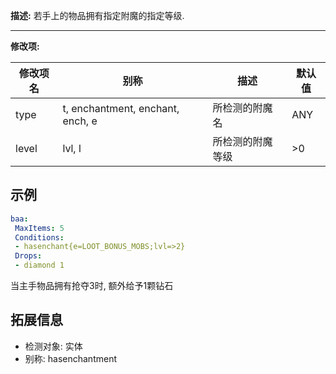 **描述:** 若手上的物品拥有指定附魔的指定等级.

---

**修改项:**

| 修改项名  | 别称           | 描述                      | 默认值 |
| --------- | -------------  | ------------------------- | - |
| type | t, enchantment, enchant, ench, e | 所检测的附魔名  | ANY |
| level | lvl, l | 所检测的附魔等级 | >0 |

示例
---

```yaml
baa:
 MaxItems: 5
 Conditions:
 - hasenchant{e=LOOT_BONUS_MOBS;lvl=>2}
 Drops:
 - diamond 1
```
当主手物品拥有抢夺3时, 额外给予1颗钻石


拓展信息
---

- 检测对象: 实体
- 别称: hasenchantment